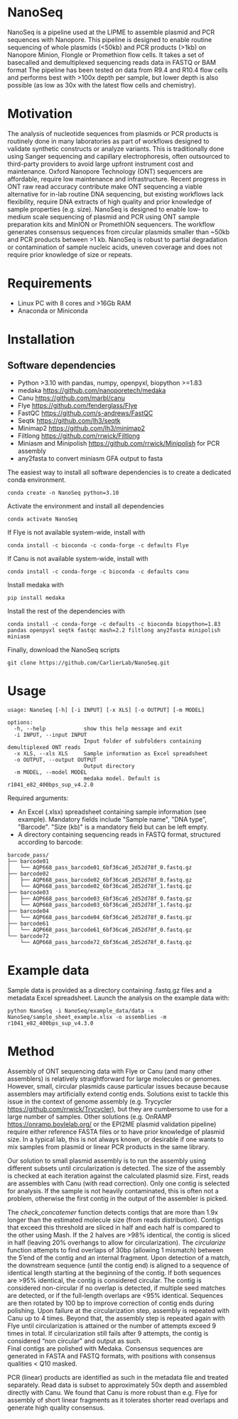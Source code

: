 # NanoSeq
NanoSeq is a pipeline used at the LIPME to assemble plasmid and PCR sequences with Nanopore. 
This pipeline is designed to enable routine sequencing of whole plasmids (<50kb) and PCR products (>1kb) on Nanopore Minion, Flongle or Promethion flow cells. It takes a set of basecalled and demultiplexed sequencing reads data in FASTQ or BAM format
The pipeline has been tested on data from R9.4 and R10.4 flow cells and performs best with >100x depth per sample, but lower depth is also possible (as low as 30x with the latest flow cells and chemistry). 

# Motivation
The analysis of nucleotide sequences from plasmids or PCR products is routinely done in many laboratories as part of workflows designed to validate synthetic constructs or analyze variants. This is traditionally done using Sanger sequencing and capillary electrophoresis, often outsourced to third-party providers to avoid large upfront instrument cost and maintenance. Oxford Nanopore Technology (ONT) sequencers are affordable, require low maintenance and infrastructure. Recent progress in ONT raw read accuracy contribute make ONT sequencing a viable alternative for in-lab routine DNA sequencing, but existing workflows lack flexibility, require DNA extracts of high quality and prior knowledge of sample properties (e.g. size). NanoSeq is designed to enable low- to medium scale sequencing of plasmid and PCR using ONT sample preparation kits and MinION or PromethION sequencers. The workflow generates consensus sequences from circular plasmids smaller than ~50kb and PCR products between >1 kb. NanoSeq is robust to partial degradation or contamination of sample nucleic acids, uneven coverage and does not require prior knowledge of size or repeats. 

# Requirements
- Linux PC with 8 cores and >16Gb RAM
- Anaconda or Miniconda

# Installation
## Software dependencies
- Python >3.10 with pandas, numpy, openpyxl, biopython >=1.83
- medaka https://github.com/nanoporetech/medaka
- Canu https://github.com/marbl/canu
- Flye https://github.com/fenderglass/Flye
- FastQC https://github.com/s-andrews/FastQC
- Seqtk https://github.com/lh3/seqtk
- Minimap2 https://github.com/lh3/minimap2
- Filtlong https://github.com/rrwick/Filtlong
- Miniasm and Minipolish https://github.com/rrwick/Minipolish for PCR assembly
- any2fasta to convert miniasm GFA output to fasta

The easiest way to install all software dependencies is to create a dedicated conda environment. 

```conda create -n NanoSeq python=3.10```

Activate the environment and install all dependencies

```conda activate NanoSeq```

If Flye is not available system-wide, install with

```conda install -c bioconda -c conda-forge -c defaults Flye```

If Canu is not available system-wide, install with

```conda install -c conda-forge -c bioconda -c defaults canu```

Install medaka with 

```pip install medaka```

Install the rest of the dependencies with

```conda install -c conda-forge -c defaults -c bioconda biopython=1.83 pandas openpyxl seqtk fastqc mash=2.2 filtlong any2fasta minipolish miniasm```

Finally, download the NanoSeq scripts

```git clone https://github.com/CarlierLab/NanoSeq.git```

# Usage
```
usage: NanoSeq [-h] [-i INPUT] [-x XLS] [-o OUTPUT] [-m MODEL]

options:
  -h, --help            show this help message and exit
  -i INPUT, --input INPUT
                        Input folder of subfolders containing demultiplexed ONT reads
  -x XLS, --xls XLS     Sample information as Excel spreadsheet
  -o OUTPUT, --output OUTPUT
                        Output directory
  -m MODEL, --model MODEL
                        medaka model. Default is r1041_e82_400bps_sup_v4.2.0
```

Required arguments:
- An Excel (.xlsx) spreadsheet containing sample information (see example). Mandatory fields include "Sample name", "DNA type", "Barcode". "Size (kb)" is a mandatory field but can be left empty.
- A directory containing sequencing reads in FASTQ format, structured according to barcode:
```
barcode_pass/
├── barcode01
│   └── AQP668_pass_barcode01_6bf36ca6_2d52d78f_0.fastq.gz
├── barcode02
│   ├── AQP668_pass_barcode02_6bf36ca6_2d52d78f_0.fastq.gz
│   └── AQP668_pass_barcode02_6bf36ca6_2d52d78f_1.fastq.gz
├── barcode03
│   ├── AQP668_pass_barcode03_6bf36ca6_2d52d78f_0.fastq.gz
│   └── AQP668_pass_barcode03_6bf36ca6_2d52d78f_1.fastq.gz
├── barcode04
│   └── AQP668_pass_barcode04_6bf36ca6_2d52d78f_0.fastq.gz
├── barcode61
│   └── AQP668_pass_barcode61_6bf36ca6_2d52d78f_0.fastq.gz
└── barcode72
    └── AQP668_pass_barcode72_6bf36ca6_2d52d78f_0.fastq.gz
```

# Example data
Sample data is provided as a directory containing .fastq.gz files and a metadata Excel spreadsheet. Launch the analysis on the example data with:

```python NanoSeq -i NanoSeq/example_data/data -x NanoSeq/sample_sheet_example.xlsx -o assemblies -m r1041_e82_400bps_sup_v4.3.0 ```
 
# Method

Assembly of ONT sequencing data with Flye or Canu (and many other assemblers) is relatively straightforward for large molecules or genomes. However, small, circular plasmids cause particular issues because because assemblers may artificially extend contig ends. Solutions exist to tackle this issue in the context of genome assembly (e.g. Trycycler https://github.com/rrwick/Trycycler), but they are cumbersome to use for a large number of samples. Other solutions (e.g. OnRAMP https://onramp.boylelab.org/ or the EPI2ME plasmid validation pipeline) require either reference FASTA files or to have prior knowledge of plasmid size. In a typical lab, this is not always known, or desirable if one wants to mix samples from plasmid or linear PCR products in the same library. 

Our solution to small plasmid assembly is to run the assembly using different subsets until circularization is detected. The size of the assembly is checked at each iteration against the calculated plasmid size. First, reads are assembles with Canu (with read correction). Only one contig is selected for analysis. If the sample is not heavily contaminated, this is often not a problem, otherwise the first contig in the output of the assembler is picked.

The *check_concatemer* function detects contigs that are more than 1.9x longer than the estimated molecule size (from reads distribution). Contigs that exceed this threshold are sliced in half and each half is compared to the other using Mash. If the 2 halves are >98% identical, the contig is sliced in half (leaving 20% overhangs to allow for circularization). 
The *circularize* function attempts to find overlaps of 30bp (allowing 1 mismatch) between the 5’end of the contig and an internal fragment. Upon detection of a match, the downstream sequence (until the contig end) is aligned to a sequence of identical length starting at the beginning of the contig. If both sequences are >95% identical, the contig is considered circular. The contig is considered non-circular if no overlap is detected, if multiple seed matches are detected, or if the full-length overlaps are <95% identical. Sequences are then rotated by 100 bp to improve correction of contig ends during polishing. Upon failure at the circularization step, assembly is repeated with Canu up to 4 times. Beyond that, the assembly step is repeated again with Flye until circularization is attained or the number of attempts exceed 9 times in total. If circularization still fails after 9 attempts, the contig is considered “non circular” and output as such.  
Final contigs are polished with Medaka. Consensus sequences are generated in FASTA and FASTQ formats, with positions with consensus qualities < Q10 masked. 

PCR (linear) products are identified as such in the metadata file and treated separately. Read data is subset to approximately 50x depth and assembled directly with Canu. We found that Canu is more robust than e.g. Flye for assembly of short linear fragments as it tolerates shorter read overlaps and generate high quality consensus. 



